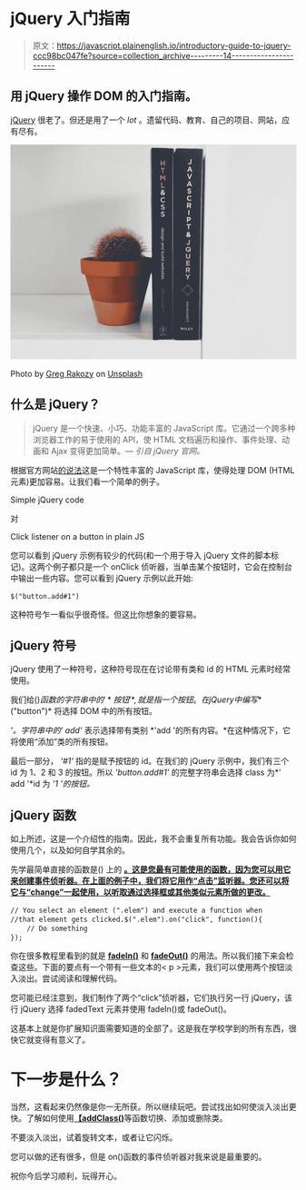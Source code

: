 # jQuery 入门指南

> 原文：<https://javascript.plainenglish.io/introductory-guide-to-jquery-ccc98bc047fe?source=collection_archive---------14----------------------->

## 用 jQuery 操作 DOM 的入门指南。

[jQuery](https://jquery.com/) 很老了。但还是用了一个 *lot* 。遗留代码、教育、自己的项目、网站，应有尽有。

![](img/b1d3033393fddf1a2491fcddd7cd75e3.png)

Photo by [Greg Rakozy](https://unsplash.com/@grakozy?utm_source=unsplash&utm_medium=referral&utm_content=creditCopyText) on [Unsplash](https://unsplash.com/s/photos/javascript?utm_source=unsplash&utm_medium=referral&utm_content=creditCopyText)

## 什么是 jQuery？

> jQuery 是一个快速、小巧、功能丰富的 JavaScript 库。它通过一个跨多种浏览器工作的易于使用的 API，使 HTML 文档遍历和操作、事件处理、动画和 Ajax 变得更加简单。— *引自 jQuery 官网。*

根据官方网站[的说法](https://jquery.com/)这是一个特性丰富的 JavaScript 库，使得处理 DOM (HTML 元素)更加容易。让我们看一个简单的例子。

Simple jQuery code

对

Click listener on a button in plain JS

您可以看到 jQuery 示例有较少的代码(和一个用于导入 jQuery 文件的脚本标记)。这两个例子都只是一个 onClick 侦听器，当单击某个按钮时，它会在控制台中输出一些内容。您可以看到 jQuery 示例以此开始:

```
$("button.add#1")
```

这种符号乍一看似乎很奇怪。但这比你想象的要容易。

## jQuery 符号

jQuery 使用了一种符号，这种符号现在在讨论带有类和 id 的 HTML 元素时经常使用。

我们给$()函数的字符串中的'*按钮'*,就是指一个按钮。在 jQuery 中编写 *$("button")* 将选择 DOM 中的所有按钮。

*’。字符串中的' add'* 表示选择带有类别 *'add '的所有内容。*在这种情况下，它将使用“添加”类的所有按钮。

最后一部分， *'#1'* 指的是赋予按钮的 id。在我们的 jQuery 示例中，我们有三个 id 为 1、2 和 3 的按钮。所以 *'button.add#1'* 的完整字符串会选择 class 为*' add '*id 为 *'1 '的按钮。*

## jQuery 函数

如上所述，这是一个介绍性的指南。因此，我不会重复所有功能。我会告诉你如何使用几个，以及如何自学其余的。

先学最简单直接的函数是() 上的 [**。这是您最有可能使用的函数，因为您可以用它来创建事件侦听器。在上面的例子中，我们将它用作“点击”监听器。您还可以将它与“change”一起使用，以听取通过选择框或其他类似元素所做的更改。**](https://api.jquery.com/on/)

```
// You select an element (".elem") and execute a function when 
//that element gets clicked.$(".elem").on("click", function(){
    // Do something
});
```

你在很多教程里看到的就是 [**fadeIn()**](https://api.jquery.com/fadeint/) 和 [**fadeOut()**](https://api.jquery.com/fadeout/) 的用法。所以我们接下来会检查这些。下面的要点有一个带有一些文本的< p >元素，我们可以使用两个按钮淡入淡出。尝试阅读和理解代码。

您可能已经注意到，我们制作了两个“click”侦听器，它们执行另一行 jQuery，该行 jQuery 选择 fadedText 元素并使用 fadeIn()或 fadeOut()。

这基本上就是你扩展知识面需要知道的全部了。这是我在学校学到的所有东西，很快它就变得有意义了。

# 下一步是什么？

当然，这看起来仍然像是你一无所获。所以继续玩吧。尝试找出如何使淡入淡出更快。了解如何使用[**【addClass()**](https://api.jquery.com/addclass/)等函数切换、添加或删除类。

不要淡入淡出，试着旋转文本，或者让它闪烁。

您可以做的还有很多，但是 on()函数的事件侦听器对我来说是最重要的。

祝你今后学习顺利，玩得开心。
